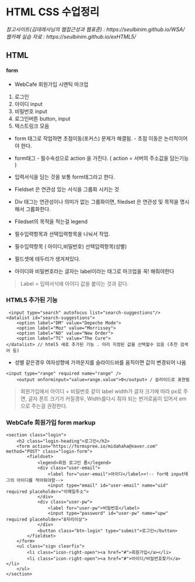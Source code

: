 <h1>HTML CSS 수업정리 </h1>
<cite>참고사이트(김데레사님의 웹접근성과 웹표준) : https://seulbinim.github.io/WSA/ </cite><br>
<cite>웹카페 실습 자료 : https://seulbinim.github.io/exHTML5/</cite>

## HTML
#### form
* WebCafe 회원가입 시멘틱 마크업
1. 로그인
2. 아이디 input
3. 비밀번호 input
4. 로그인버튼 button, input
5. 텍스트링크 모음

* form 태그로 작업하면 초점이동(포커스) 문제가 해결됨. - 초점 이동은 논리적이어야 한다.
* form태그 - 필수속성으로 action 을 가진다. ( action = 서버의 주소값을 담는기능 )
* 입력서식을 담는 것을 보통 form태그라고 한다.
* Fieldset 은 연관성 있는 서식을 그룹화 시키는 것
* Div 태그는 연관성이나 의미가 없는 그룹화이면, filedset 은 연관성 및 목적을 명시해서 그룹화한다.
* Filedset의 목적을 적는걸 legend 
* 필수입력항목과 선택입력항목을 나눠서 작업.
* 필수입력항목 ( 아이디,비밀번호) 선택입력항목(성별)
* 필드셋에 테두리가 생겨져있다.

* 아이디와 비밀번호라는 글자는 label이라는 태그로 마크업을 꼭! 해줘야한다
> Label = 입력서식에 아이디 값을 붙이는 것과 같다.

### HTML5 추가된 기능
```
 <input type="search" autofocus list="search-suggestions"/>
<datalist id="search-suggestions">
    <option label="DM" value="Depeche Mode">
    <option label="Moz" value="Morrissey">
    <option label="NO" value="New Order">
    <option label="TC" value="The Cure">
</datalist> // html5 새로 추가된 기능 . 미리 지정된 값을 선택할수 있음 (추천 검색어 등)
```
* 성별 같은경우 여자성향에 가까운지를 슬라이드바를 움직이면 값이 변경되어 나옴 
```
<input type="range" required name="range" />
    <output onforminput="value=range.value">0</output> / 슬라이드로 표현됨
```
> 회원가입에서 아이디 + 비밀번호 같이 label width가 글자 크기에 따라 px로 주면, 글자 폰트 크기가 커질경우,
Width를다시 줘야 되는 번거로움이 있어서 em으로 주는걸 권장한다.

### WebCafe 회원가입 form markup
```
<section class="login">
    <h2 class="login-heading">로그인</h2>
    <form action="https://formspree.io/midahaha@naver.com" method="POST" class="login-form">
        <fieldset>
            <legend>회원 로그인 폼</legend>
            <div class="user-email">
                <label for="user-email">아이디</label><!-- for에 input태그의 아이디를 적어줘야함-->
                <input type="email" id="user-email" name="uid" required placeholder="이메일주소"> 
            </div>
            <div class="user-pw">
                <label for="user-pw">비밀번호</label>
                <input type="password" id="user-pw" name="upw" required placeholder="8자리이상">
            </div>
            <button class="btn-login" type="submit">로그인</button>
        </fieldset>
    </form>
    <ul class="sign clearfix">
        <li class="icon-right-open"><a href="#">회원가입</a></li>
        <li class="icon-right-open"><a href="#">아이디/비밀번호찾기</a></li>
    </ul>
</section>
```
